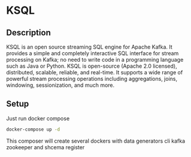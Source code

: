 # KSQL

## Description

KSQL is an open source streaming SQL engine for Apache Kafka. It provides a simple and completely interactive SQL interface for stream processing on Kafka; no need to write code in a programming language such as Java or Python. KSQL is open-source (Apache 2.0 licensed), distributed, scalable, reliable, and real-time. It supports a wide range of powerful stream processing operations including aggregations, joins, windowing, sessionization, and much more.

## Setup

Just run docker compose

```sh
docker-compose up -d
```

This composer will create several dockers with data generators cli kafka zookeeper and shcema register
